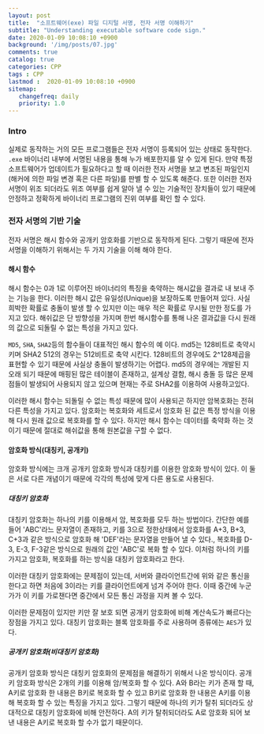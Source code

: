 ```yaml
---
layout: post
title:  "소프트웨어(exe) 파일 디지털 서명, 전자 서명 이해하기"
subtitle: "Understanding executable software code sign."
date: 2020-01-09 10:08:10 +0900
background: '/img/posts/07.jpg'
comments: true
catalog: true
categories: CPP
tags : CPP
lastmod :  2020-01-09 10:08:10 +0900
sitemap:
   changefreq: daily
   priority: 1.0
---
```


### Intro

실제로 동작하는 거의 모든 프로그램들은 전자 서명이 등록되어 있는 상태로 동작한다.
`.exe` 바이너리 내부에 서명된 내용을 통해 누가 배포한지를 알 수 있게 된다. 만약 특정 소프트웨어가 업데이트가 필요하다고 할 때 이러한 전자 서명을 보고 변조된 파일인지(해커에 의한 파일 변경 혹은 다른 파일)를 판별 할 수 있도록 해준다.
또한 이러한 전자 서명이 위조 되더라도 위조 여부를 쉽게 알아 낼 수 있는 기술적인 장치들이 있기 때문에 안정하고 정확하게 바이너리 프로그램의 진위 여부를 확인 할 수 있다.

### 전자 서명의 기반 기술

전자 서명은 해시 함수와 공개키 암호화를 기반으로 동작하게 된다. 그렇기 때문에 전자 서명을 이해하기 위해서는 두 가지 기술을 이해 해야 한다.

#### 해시 함수

해시 함수는 0과 1로 이루어진 바이너리의 특징을 축약하는 해시값을 결과로 내 보내 주는 기능을 한다. 이러한 해시 값은 유일성(Unique)을 보장하도록 만들어져 있다. 사실 희박한 확률로 충돌이 발생 할 수 있지만 이는 매우 적은 확률로 무시될 만한 정도를 가지고 있다.
해쉬값은 단 방향성을 가지며 한번 해시함수를 통해 나온 결과값을 다시 원래의 값으로 되돌릴 수 없는 특성을 가지고 있다.

`MD5`, `SHA`, `SHA2`등의 함수들이 대표적인 해시 함수의 예 이다. md5는 128비트로 축약시키며 SHA2 512의 경우는 512비트로 축약 시킨다. 128비트의 경우에도 2^128제곱을 표현할 수 있기 때문에 사실상 충돌이 발생하기는 어렵다. md5의 경우에는 개발된 지 오래 되기 때문에 매핑된 많은 테이블이 존재하고, 설계상 결함, 해시 충돌 등 많은 문제점들이 발생되어 사용되지 않고 있으며 현재는 주로 SHA2를 이용하여 사용하고있다.

이러한 해시 함수는 되돌릴 수 없는 특성 때문에 많이 사용되곤 하지만 암복호화는 전혀 다른 특성을 가지고 있다. 암호화는 복호화와 세트로서 암호화 된 값은 특정 방식을 이용해 다시 원래 값으로 복호화를 할 수 있다. 하지만 해시 함수는 데이터를 축약화 하는 것이기 때문에 절대로 해쉬값을 통해 원본값을 구할 수 없다.

#### 암호화 방식(대칭키, 공개키)

암호화 방식에는 크개 공개키 암호화 방식과 대칭키를 이용한 암호화 방식이 있다. 이 둘은 서로 다른 개념이기 때문에 각각의 특성에 맞게 다른 용도로 사용된다.

##### 대칭키 암호화

대칭키 암호화는 하나의 키를 이용해서 암, 복호화를 모두 하는 방법이다. 간단한 예를 들어 'ABC'라느 문자열이 존재하고, 키를 3으로 정한상태에서 암호화를 A+3, B+3, C+3과 같은 방식으로 암호화 해 'DEF'라는 문자열을 만들어 낼 수 있다., 복호화를 D-3, E-3, F-3같은 방식으로 원래의 값인 'ABC'로 복화 할 수 있다. 이처럼 하나의 키를 가지고 암호화, 복호화를 하는 방식을 대칭키 암호화라고 한다.

이러한 대칭키 암호화에는 문제점이 있는데, 서버와 클라이언트간에 위와 같은 통신을 한다고 하면 처음에 3이라는 키를 클라이언트에게 넘겨 주어야 한다. 이때 중간에 누군가가 이 키를 가로챈다면 중간에서 모든 통신 과정을 지켜 볼 수 있다.

이러한 문제점이 있지만 키만 잘 보호 되면 공개키 암호화에 비해 계산속도가 빠르다는 장점을 가지고 있다.
대칭키 암호화는 블록 암호화를 주로 사용하며 종류에는 `AES`가 있다.

##### 공개키 암호화(비대칭키 암호화)

공개키 암호화 방식은 대칭키 암호화의 문제점을 해결하기 위해서 나온 방식이다. 공개키 암호화 방식은 2개의 키를 이용해 암/복호화 할 수 있다. A와 B라는 키가 존재 할 때, A키로 암호화 한 내용은 B키로 복호화 할 수 있고 B키로 암호화 한 내용은 A키를 이용해 복호화 할 수 있는 특징을 가지고 있다. 그렇기 때문에 하나의 키가 탈취 되더라도 상대적으로 대칭키 암호화에 비해 안전하다. A의 키가 탈취되더라도 A로 암호화 되어 보낸 내용은 A키로 복호화 할 수가 없기 때문이다.
